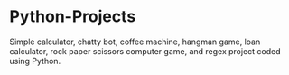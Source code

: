 # Python-Projects

Simple calculator, chatty bot, coffee machine, hangman game, loan calculator, rock paper scissors computer game, and regex project coded using Python.
